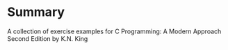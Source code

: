 # Summary
A collection of exercise examples for C Programming: A Modern Approach Second Edition by K.N. King